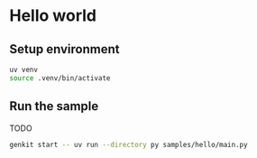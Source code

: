 # Hello world

## Setup environment

```bash
uv venv
source .venv/bin/activate
```

## Run the sample

TODO

```bash
genkit start -- uv run --directory py samples/hello/main.py
```

